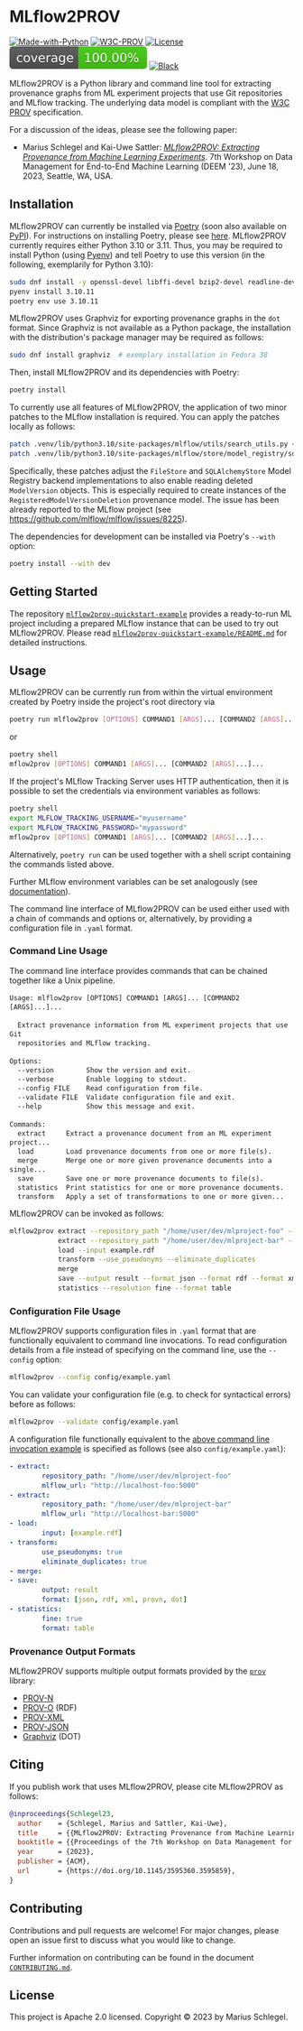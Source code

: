 # MLflow2PROV

[![Made-with-Python](https://img.shields.io/badge/Made%20with-Python-1f425f.svg)](https://www.python.org) [![W3C-PROV](https://img.shields.io/static/v1?logo=w3c&label=&message=PROV&labelColor=2c2c32&color=007acc&logoColor=007acc?logoWidth=200)](https://www.w3.org/TR/prov-overview/) [![License](https://img.shields.io/badge/license-Apache_2.0-green.svg)](https://opensource.org/licenses/Apache-2.0) [![Coverage](assets/coverage-badge.svg)](README.md) [![Black](https://img.shields.io/badge/code%20style-black-black)](https://github.com/psf/black)

MLflow2PROV is a Python library and command line tool for extracting provenance graphs from ML experiment projects that use Git repositories and MLflow tracking. The underlying data model is compliant with the [W3C PROV](https://www.w3.org/TR/prov-overview/) specification.

For a discussion of the ideas, please see the following paper:

* Marius Schlegel and Kai-Uwe Sattler: [*MLflow2PROV: Extracting Provenance from Machine Learning Experiments*](https://doi.org/10.1145/3595360.3595859). 7th Workshop on Data Management for End-to-End Machine Learning (DEEM '23), June 18, 2023, Seattle, WA, USA.

## Installation

MLflow2PROV can currently be installed via [Poetry](https://python-poetry.org) (soon also available on [PyPI](https://pypi.org)). For instructions on installing Poetry, please see [here](https://python-poetry.org/docs/#installation). MLflow2PROV currently requires either Python 3.10 or 3.11. Thus, you may be required to install Python (using [Pyenv](https://github.com/pyenv/pyenv)) and tell Poetry to use this version (in the following, exemplarily for Python 3.10):

```bash
sudo dnf install -y openssl-devel libffi-devel bzip2-devel readline-devel sqlite-devel xz-devel tk-devel  # exemplary installation of Python dependencies in Fedora 38
pyenv install 3.10.11
poetry env use 3.10.11
```

MLflow2PROV uses Graphviz for exporting provenance graphs in the `dot` format. Since Graphviz is not available as a Python package, the installation with the distribution's package manager may be required as follows:

```bash
sudo dnf install graphviz  # exemplary installation in Fedora 38
```

Then, install MLflow2PROV and its dependencies with Poetry:

```bash
poetry install
```

To currently use all features of MLflow2PROV, the application of two minor patches to the MLflow installation is required. You can apply the patches locally as follows:

```bash
patch .venv/lib/python3.10/site-packages/mlflow/utils/search_utils.py < patches/mlflow-2.3.2-search_utils.patch
patch .venv/lib/python3.10/site-packages/mlflow/store/model_registry/sqlalchemy_store.py < patches/mlflow-2.3.2-sqlalchemy_store.patch
```

Specifically, these patches adjust the `FileStore` and `SQLAlchemyStore` Model Registry backend implementations to also enable reading deleted `ModelVersion` objects. This is especially required to create instances of the `RegisteredModelVersionDeletion` provenance model. The issue has been already reported to the MLflow project (see <https://github.com/mlflow/mlflow/issues/8225>).

The dependencies for development can be installed via Poetry's `--with` option:

```bash
poetry install --with dev
```

## Getting Started

The repository [`mlflow2prov-quickstart-example`](https://github.com/mariusschlegel/mlflow2prov-quickstart-example) provides a ready-to-run ML project including a prepared MLflow instance that can be used to try out MLflow2PROV. Please read [`mlflow2prov-quickstart-example/README.md`](https://github.com/mariusschlegel/mlflow2prov-quickstart-example/blob/main/README.md) for detailed instructions.

## Usage

MLflow2PROV can be currently run from within the virtual environment created by Poetry inside the project's root directory via

```bash
poetry run mlflow2prov [OPTIONS] COMMAND1 [ARGS]... [COMMAND2 [ARGS]...]...
```

or

```bash
poetry shell
mflow2prov [OPTIONS] COMMAND1 [ARGS]... [COMMAND2 [ARGS]...]...
```

If the project's MLflow Tracking Server uses HTTP authentication, then it is possible to set the credentials via environment variables as follows:

```bash
poetry shell
export MLFLOW_TRACKING_USERNAME="myusername"
export MLFLOW_TRACKING_PASSWORD="mypassword"
mflow2prov [OPTIONS] COMMAND1 [ARGS]... [COMMAND2 [ARGS]...]...
```

Alternatively, `poetry run` can be used together with a shell script containing the commands listed above.

Further MLflow environment variables can be set analogously (see [documentation](<https://mlflow.org/docs/latest/tracking.html#logging-to-a-tracking-server>)).

The command line interface of MLflow2PROV can be used either used with a chain of commands and options or, alternatively, by providing a configuration file in `.yaml` format.

### Command Line Usage

The command line interface provides commands that can be chained together like a Unix pipeline.

```
Usage: mlflow2prov [OPTIONS] COMMAND1 [ARGS]... [COMMAND2 [ARGS]...]...

  Extract provenance information from ML experiment projects that use Git
  repositories and MLflow tracking.

Options:
  --version        Show the version and exit.
  --verbose        Enable logging to stdout.
  --config FILE    Read configuration from file.
  --validate FILE  Validate configuration file and exit.
  --help           Show this message and exit.

Commands:
  extract     Extract a provenance document from an ML experiment project...
  load        Load provenance documents from one or more file(s).
  merge       Merge one or more given provenance documents into a single...
  save        Save one or more provenance documents to file(s).
  statistics  Print statistics for one or more provenance documents.
  transform   Apply a set of transformations to one or more given...
```

MLflow2PROV can be invoked as follows:

```bash
mlflow2prov extract --repository_path "/home/user/dev/mlproject-foo" --mlflow_url "http://localhost-foo:5000" \
            extract --repository_path "/home/user/dev/mlproject-bar" --mlflow_url "http://localhost-bar:5000" \
            load --input example.rdf                                                                          \
            transform --use_pseudonyms --eliminate_duplicates                                                 \
            merge                                                                                             \
            save --output result --format json --format rdf --format xml --format provn --format dot          \
            statistics --resolution fine --format table
```

### Configuration File Usage

MLflow2PROV supports configuration files in `.yaml` format that are functionally equivalent to command line invocations. To read configuration details from a file instead of specifying on the command line, use the `--config` option:

```bash
mlflow2prov --config config/example.yaml
```

You can validate your configuration file (e.g. to check for syntactical errors) before as follows:

```bash
mlflow2prov --validate config/example.yaml
```

A configuration file functionally equivalent to the [above command line invocation example](#command-line-usage) is specified as follows (see also `config/example.yaml`):

```yaml
- extract:
        repository_path: "/home/user/dev/mlproject-foo"
        mlflow_url: "http://localhost-foo:5000"
- extract:
        repository_path: "/home/user/dev/mlproject-bar"
        mlflow_url: "http://localhost-bar:5000"
- load:
        input: [example.rdf]
- transform:
        use_pseudonyms: true
        eliminate_duplicates: true
- merge:
- save:
        output: result
        format: [json, rdf, xml, provn, dot]
- statistics:
        fine: true
        format: table
```

### Provenance Output Formats

MLflow2PROV supports multiple output formats provided by the [`prov`](https://github.com/trungdong/prov) library:

* [PROV-N](http://www.w3.org/TR/prov-n/)
* [PROV-O](http://www.w3.org/TR/prov-o/) (RDF)
* [PROV-XML](http://www.w3.org/TR/prov-xml/)
* [PROV-JSON](http://www.w3.org/Submission/prov-json/)
* [Graphviz](https://graphviz.org/) (DOT)

## Citing

If you publish work that uses MLflow2PROV, please cite MLflow2PROV as follows:

```BibTeX
@inproceedings{Schlegel23,
  author    = {Schlegel, Marius and Sattler, Kai-Uwe},
  title     = {{MLflow2PROV: Extracting Provenance from Machine Learning Experiments}},
  booktitle = {{Proceedings of the 7th Workshop on Data Management for End-to-End Machine Learning (DEEM@SIGMOD '23)}},
  year      = {2023},
  publisher = {ACM},
  url       = {https://doi.org/10.1145/3595360.3595859},
}
```

## Contributing

Contributions and pull requests are welcome! For major changes, please open an issue first to discuss what you would like to change.

Further information on contributing can be found in the document [`CONTRIBUTING.md`](CONTRIBUTING.md).

## License

This project is Apache 2.0 licensed. Copyright © 2023 by Marius Schlegel.
